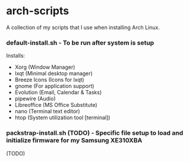 # arch-scripts

A collection of my scripts that I use when installing Arch Linux.
### default-install.sh - To be run after system is setup
Installs:
- Xorg (Window Manager)
- lxqt (Minimal desktop manager)
- Breeze Icons (Icons for lxqt)
- gnome (For application support)
- Evolution (Email, Calendar & Tasks)
- pipewire (Audio)
- Libreoffice (MS Office Substitute)
- nano (Terminal text editor)
- htop (System utilization tool [terminal])

### packstrap-install.sh (TODO) - Specific file setup to load and initialize firmware for my Samsung XE310XBA
(TODO)

